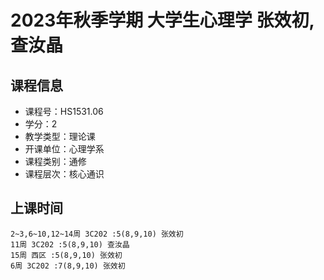 # 2023年秋季学期 大学生心理学 张效初, 查汝晶






## 课程信息

- 课程号：HS1531.06
- 学分：2
- 教学类型：理论课
- 开课单位：心理学系
- 课程类别：通修
- 课程层次：核心通识

## 上课时间

```
2~3,6~10,12~14周 3C202 :5(8,9,10) 张效初
11周 3C202 :5(8,9,10) 查汝晶
15周 西区 :5(8,9,10) 张效初
6周 3C202 :7(8,9,10) 张效初
```

